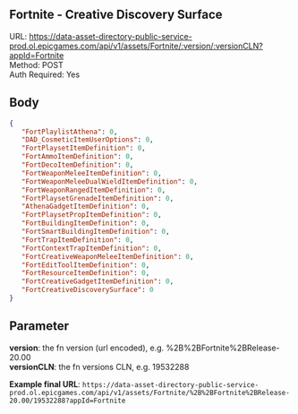 ## Fortnite - Creative Discovery Surface

URL: https://data-asset-directory-public-service-prod.ol.epicgames.com/api/v1/assets/Fortnite/:version/:versionCLN?appId=Fortnite \
Method: POST \
Auth Required: Yes

## Body
```json
{
   "FortPlaylistAthena": 0,
   "DAD_CosmeticItemUserOptions": 0,
   "FortPlaysetItemDefinition": 0,
   "FortAmmoItemDefinition": 0,
   "FortDecoItemDefinition": 0,
   "FortWeaponMeleeItemDefinition": 0,
   "FortWeaponMeleeDualWieldItemDefinition": 0,
   "FortWeaponRangedItemDefinition": 0,
   "FortPlaysetGrenadeItemDefinition": 0,
   "AthenaGadgetItemDefinition": 0,
   "FortPlaysetPropItemDefinition": 0,
   "FortBuildingItemDefinition": 0,
   "FortSmartBuildingItemDefinition": 0,
   "FortTrapItemDefinition": 0,
   "FortContextTrapItemDefinition": 0,
   "FortCreativeWeaponMeleeItemDefinition": 0,
   "FortEditToolItemDefinition": 0,
   "FortResourceItemDefinition": 0,
   "FortCreativeGadgetItemDefinition": 0,
   "FortCreativeDiscoverySurface": 0
}
```

## Parameter
**version**: the fn version (url encoded), e.g. %2B%2BFortnite%2BRelease-20.00 \
**versionCLN**: the fn versions CLN, e.g. 19532288

**Example final URL**: `https://data-asset-directory-public-service-prod.ol.epicgames.com/api/v1/assets/Fortnite/%2B%2BFortnite%2BRelease-20.00/19532288?appId=Fortnite`
